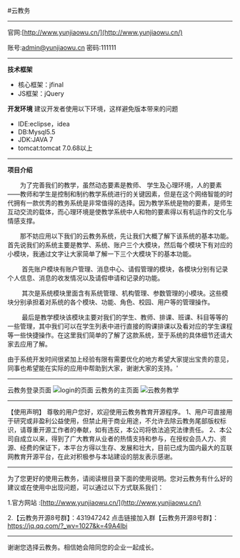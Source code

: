 #云教务
***

官网:[http://www.yunjiaowu.cn/](http://www.yunjiaowu.cn/)

账号:admin@yunjiaowu.cn
密码:111111
***

**技术框架**

* 核心框架：jfinal
* JS框架：jQuery

**开发环境**
建议开发者使用以下环境，这样避免版本带来的问题

* IDE:eclipse，idea
* DB:Mysql5.5
* JDK:JAVA 7
* tomcat:tomcat 7.0.68以上  
*** 

 **项目介绍**    
         
  　　为了完善我们的教学，虽然动态要素是教师、 学生及心理环境，人的要素——教师和学生是控制和制约教学系统进行的关键因素，但是在这个网络智能的时代拥有一款优秀的教务系统是非常值得的选择。因为教学系统是物的要素，是师生互动交流的载体，而心理环境是使教学系统中人和物的要素得以有机运作的文化与情感支撑。

  　　那不妨应用以下我们的云教务系统，先让我们大概了解下该系统的基本功能。首先说我们的系统主要是教学、系统、账户三个大模块，然后每个模块下有对应的小模块，我通过文字让大家简单了解一下三个大模块下的基本功能。

  　　 首先账户模块有账户管理、消息中心、请假管理的模块，各模块分别有记录个人信息、消息的收发情况以及请假申请和记录的功能。

 　　 其次是系统模块里面含有系统管理、机构管理、参数管理的小模块。这些模块分别承担着对系统的各个模块、功能、角色、校园、用户等的管理操作。
						
 　　  最后是教学模块该模块主要对我们的学生、教师、排课、班课、科目等等的一些管理，其中我们可以在学生列表中进行直接的购课排课以及看对应的学生课程等一些快捷操作。在这里我们简单的了解了这款系统，至于系统的具体细节还请大家去应用了解。

   由于系统开发时间很紧加上经验有限有需要优化的地方希望大家提出宝贵的意见，同事也希望能在实际的应用中帮助到大家，谢谢大家的支持。'
***
云教务登录页面
![login的页面](https://git.oschina.net/uploads/images/2017/0517/114352_18c43d36_1353172.png "login的页面 ")
云教务的主页面
![云教务教学](https://git.oschina.net/uploads/images/2017/0517/114118_54384c49_1353172.png "云教务教学")
***
【使用声明】 尊敬的用户您好，欢迎使用云教务教育开源程序。 1、用户可直接用于研究或非盈利公益使用，但禁止用于商业用途，不允许去除云教务尾部版权标识，请尊重开源工作者的奉献，如有违反，本公司将依法追究法律责任。 2、本公司自成立以来，得到了广大教育从业者的热情支持和参与，在授权会员人力、资源、经费的保证下，本平台方得以生存、发展和壮大，目前已成为国内最大的互联网教育开源平台，在此对积极参与本站建设的朋友表示感谢。
***
为了您更好的使用云教务，请阅读根目录下面的使用说明。您对云教务有什么好的建议或在使用中出现问题，可以通过以下方式联系我们：

1.官方网站 :[http://www.yunjiaowu.cn/](http://www.yunjiaowu.cn/)

2.【云教务开源8号群】：431947242
   点击链接加入群【云教务开源8号群】：https://jq.qq.com/?_wv=1027&k=49A4Ibi 
***

谢谢您选择云教务。相信她会陪同您的企业一起成长。